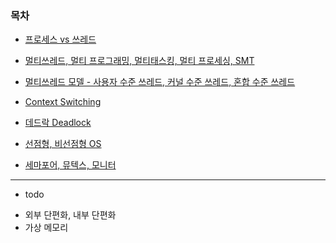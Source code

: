 ### 목차

- [프로세스 vs 쓰레드](./os/process_and_thread.md)

- [멀티쓰레드, 멀티 프로그래밍, 멀티태스킹, 멀티 프로세싱, SMT](./os/multi_series.md)

- [멀티쓰레드 모델 - 사용자 수준 쓰레드, 커널 수준 쓰레드, 혼합 수준 쓰레드](./os/multi_thread_model.md)

- [Context Switching](./os/context_switching.md)

- [데드락 Deadlock](./os/deadlock.md)

- [선점형, 비선점형 OS](./os/preemption_and_nonpreemption.md)

- [세마포어, 뮤텍스, 모니터](./os/semaphore_mutex_monitor.md)

---

- todo

* 외부 단편화, 내부 단편화
* 가상 메모리
